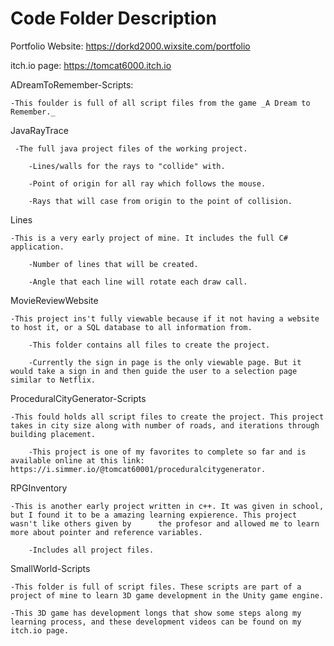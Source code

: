 # Code Folder Description

Portfolio Website: https://dorkd2000.wixsite.com/portfolio

itch.io page: https://tomcat6000.itch.io


ADreamToRemember-Scripts:

    -This foulder is full of all script files from the game _A Dream to Remember._
  
JavaRayTrace

     -The full java project files of the working project.
  
        -Lines/walls for the rays to "collide" with.
    
        -Point of origin for all ray which follows the mouse.
    
        -Rays that will case from origin to the point of collision.
    
Lines

    -This is a very early project of mine. It includes the full C# application.
  
        -Number of lines that will be created.
    
        -Angle that each line will rotate each draw call.
    
MovieReviewWebsite

    -This project ins't fully viewable because if it not having a website to host it, or a SQL database to all information from.
  
        -This folder contains all files to create the project.
    
        -Currently the sign in page is the only viewable page. But it would take a sign in and then guide the user to a selection page similar to Netflix.

ProceduralCityGenerator-Scripts

    -This fould holds all script files to create the project. This project takes in city size along with number of roads, and iterations through building placement.
  
        -This project is one of my favorites to complete so far and is available online at this link: https://i.simmer.io/@tomcat60001/proceduralcitygenerator.

RPGInventory

    -This is another early project written in c++. It was given in school, but I found it to be a amazing learning expierence. This project wasn't like others given by      the profesor and allowed me to learn more about pointer and reference variables.
  
        -Includes all project files.
    
SmallWorld-Scripts

    -This folder is full of script files. These scripts are part of a project of mine to learn 3D game development in the Unity game engine.
  
    -This 3D game has development longs that show some steps along my learning process, and these development videos can be found on my itch.io page.
